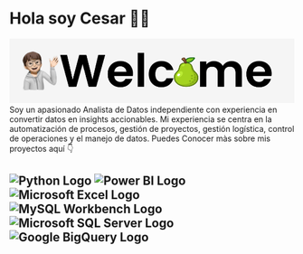 #  Hola soy Cesar 👨‍💻
<img src="https://raw.githubusercontent.com/Pear-itaPE/Pear-itaPE/main/Captura%20de%20pantalla%202023-12-13%20212510.png" alt="Data Analyst">
Soy un apasionado Analista de Datos independiente con experiencia en convertir datos en insights accionables. Mi experiencia se centra en la automatización de procesos, gestión de proyectos, gestión logística, control de operaciones y el manejo de datos. Puedes Conocer màs sobre mis proyectos aquí 👇

## <img src="https://upload.wikimedia.org/wikipedia/commons/c/c3/Python-logo-notext.svg" alt="Python Logo" style="width:30px;"/> <img src="https://upload.wikimedia.org/wikipedia/commons/c/cf/New_Power_BI_Logo.svg" alt="Power BI Logo" style="width:30px;"/> <img src="https://upload.wikimedia.org/wikipedia/commons/3/34/Microsoft_Office_Excel_%282019%E2%80%93present%29.svg" alt="Microsoft Excel Logo" style="width:30px;"/> <img src="https://cdn.icon-icons.com/icons2/1381/PNG/512/mysqlworkbench_93532.png" alt="MySQL Workbench Logo" style="width:30px;"/> <img src="https://cdn.freebiesupply.com/logos/large/2x/microsoft-sql-server-logo-png-transparent.png" alt="Microsoft SQL Server Logo" style="width:30px;"/> <img src="https://cdn.icon-icons.com/icons2/2699/PNG/512/google_bigquery_logo_icon_168150.png" alt="Google BigQuery Logo" style="width:30px;"/>
 

